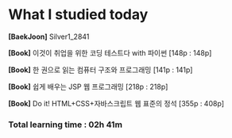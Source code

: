 <h1>What I studied today</h1>

<strong>[BaekJoon]</strong> Silver1_2841

<strong>[Book]</strong> 이것이 취업을 위한 코딩 테스트다 with 파이썬 [148p : 148p]

<strong>[Book]</strong> 한 권으로 읽는 컴퓨터 구조와 프로그래밍 [141p : 141p]

<strong>[Book]</strong> 쉽게 배우는 JSP 웹 프로그래밍 [218p : 218p]

<strong>[Book]</strong> Do it! HTML+CSS+자바스크립트 웹 표준의 정석 [355p : 408p]

<h3>Total learning time : 02h 41m</h3>